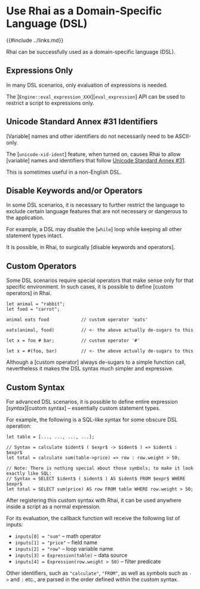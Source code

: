 Use Rhai as a Domain-Specific Language (DSL)
===========================================

{{#include ../links.md}}

Rhai can be successfully used as a domain-specific language (DSL).


Expressions Only
----------------

In many DSL scenarios, only evaluation of expressions is needed.

The [`Engine::eval_expression_XXX`][`eval_expression`] API can be used to restrict a script to
expressions only.


Unicode Standard Annex #31 Identifiers
-------------------------------------

[Variable] names and other identifiers do not necessarily need to be ASCII-only.

The [`unicode-xid-ident`] feature, when turned on, causes Rhai to allow [variable] names and
identifiers that follow [Unicode Standard Annex #31](http://www.unicode.org/reports/tr31/).

This is sometimes useful in a non-English DSL.


Disable Keywords and/or Operators
--------------------------------

In some DSL scenarios, it is necessary to further restrict the language to exclude certain
language features that are not necessary or dangerous to the application.

For example, a DSL may disable the [`while`] loop while keeping all other statement types intact.

It is possible, in Rhai, to surgically [disable keywords and operators].


Custom Operators
----------------

Some DSL scenarios require special operators that make sense only for that specific environment.
In such cases, it is possible to define [custom operators] in Rhai.

```rust,no_run
let animal = "rabbit";
let food = "carrot";

animal eats food            // custom operator 'eats'

eats(animal, food)          // <- the above actually de-sugars to this

let x = foo # bar;          // custom operator '#'

let x = #(foo, bar)         // <- the above actually de-sugars to this
```

Although a [custom operator] always de-sugars to a simple function call, nevertheless it makes the
DSL syntax much simpler and expressive.


Custom Syntax
-------------

For advanced DSL scenarios, it is possible to define entire expression [_syntax_][custom syntax] &ndash;
essentially custom statement types.

For example, the following is a SQL-like syntax for some obscure DSL operation:

```rust,no_run
let table = [..., ..., ..., ...];

// Syntax = calculate $ident$ ( $expr$ -> $ident$ ) => $ident$ : $expr$
let total = calculate sum(table->price) => row : row.weight > 50;

// Note: There is nothing special about those symbols; to make it look exactly like SQL:
// Syntax = SELECT $ident$ ( $ident$ ) AS $ident$ FROM $expr$ WHERE $expr$
let total = SELECT sum(price) AS row FROM table WHERE row.weight > 50;
```

After registering this custom syntax with Rhai, it can be used anywhere inside a script as
a normal expression.

For its evaluation, the callback function will receive the following list of inputs:

* `inputs[0] = "sum"` &ndash; math operator
* `inputs[1] = "price"` &ndash; field name
* `inputs[2] = "row"` &ndash; loop variable name
* `inputs[3] = Expression(table)` &ndash; data source
* `inputs[4] = Expression(row.weight > 50)` &ndash; filter predicate

Other identifiers, such as `"calculate"`, `"FROM"`, as well as symbols such as `->` and `:` etc.,
are parsed in the order defined within the custom syntax.
